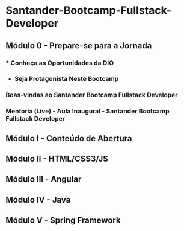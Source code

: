 # Santander-Bootcamp-Fullstack-Developer

## Módulo 0 - Prepare-se para a Jornada

### * Conheça as Oportunidades da DIO

* ### Seja Protagonista Neste Bootcamp

### Boas-vindas ao Santander Bootcamp Fullstack Developer

### Mentoria (Live) - Aula Inaugural - Santander Bootcamp Fullstack Developer

## Módulo I - Conteúdo de Abertura

## Módulo II - HTML/CSS3/JS

## Módulo III - Angular

## Módulo IV - Java

## Módulo V - Spring Framework